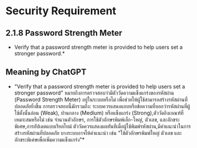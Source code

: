 # Security Requirement
## 2.1.8 Password Strength Meter

   * Verify that a password strength meter is provided to help users set 
a stronger password.*

## Meaning by ChatGPT
  * "Verify that a password strength meter is provided to help users set a stronger password" หมายถึงการตรวจสอบว่ามีตัววัดความแข็งแกร่งของรหัสผ่าน (Password Strength Meter) อยู่ในระบบหรือไม่ เพื่อช่วยให้ผู้ใช้สามารถสร้างรหัสผ่านที่ปลอดภัยยิ่งขึ้น
    การตรวจสอบนี้มักรวมถึง: ระบบควรแสดงแถบหรือข้อความที่บอกว่ารหัสผ่านที่ผู้ใช้ตั้งนั้นอ่อน (Weak), ปานกลาง (Medium) หรือแข็งแกร่ง (Strong),ตัววัดอิงเกณฑ์ที่เหมาะสมหรือไม่ เช่น จำนวนตัวอักษร, การใช้ตัวอักษรพิมพ์เล็ก-ใหญ่, ตัวเลข, และอักขระพิเศษ,การอัปเดตแบบเรียลไทม์  ตัววัดควรแสดงผลทันทีเมื่อผู้ใช้พิมพ์รหัสผ่าน,มีคำแนะนำในการสร้างรหัสผ่านที่ปลอดภัย บางระบบอาจให้คำแนะนำ เช่น "ใช้ตัวอักษรพิมพ์ใหญ่ ตัวเลข และอักขระพิเศษเพื่อเพิ่มความแข็งแกร่ง"*


